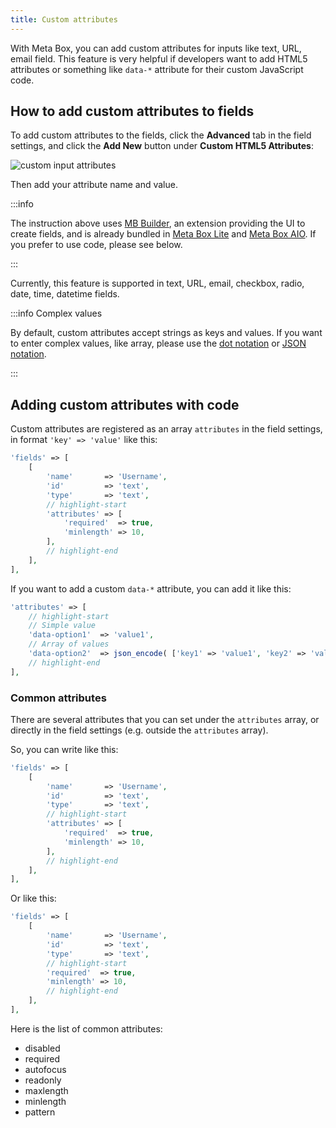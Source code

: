 ```yaml
---
title: Custom attributes
---
```


With Meta Box, you can add custom attributes for inputs like text, URL, email field. This feature is very helpful if developers want to add HTML5 attributes or something like `data-*` attribute for their custom JavaScript code.

## How to add custom attributes to fields

To add custom attributes to the fields, click the **Advanced** tab in the field settings, and click the **Add New** button under **Custom HTML5 Attributes**:

![custom input attributes](https://imgur.elightup.com/IFiPfAr.png)

Then add your attribute name and value.

:::info

The instruction above uses [MB Builder](/extensions/meta-box-builder/), an extension providing the UI to create fields, and is already bundled in [Meta Box Lite](https://metabox.io/lite/) and [Meta Box AIO](/extensions/meta-box-aio/). If you prefer to use code, please see below.

:::

Currently, this feature is supported in text, URL, email, checkbox, radio, date, time, datetime fields.


:::info Complex values

By default, custom attributes accept strings as keys and values. If you want to enter complex values, like array, please use the [dot notation](/extensions/meta-box-builder/#dot-notation) or [JSON notation](/extensions/meta-box-builder/#json-notation).

:::

## Adding custom attributes with code

Custom attributes are registered as an array `attributes` in the field settings, in format `'key' => 'value'` like this:

```php
'fields' => [
    [
        'name'       => 'Username',
        'id'         => 'text',
        'type'       => 'text',
        // highlight-start
        'attributes' => [
            'required'  => true,
            'minlength' => 10,
        ],
        // highlight-end
    ],
],
```

If you want to add a custom `data-*` attribute, you can add it like this:

```php
'attributes' => [
    // highlight-start
    // Simple value
    'data-option1'  => 'value1',
    // Array of values
    'data-option2'  => json_encode( ['key1' => 'value1', 'key2' => 'value2'] ),
    // highlight-end
],
```

### Common attributes

There are several attributes that you can set under the `attributes` array, or directly in the field settings (e.g. outside the `attributes` array).

So, you can write like this:

```php
'fields' => [
    [
        'name'       => 'Username',
        'id'         => 'text',
        'type'       => 'text',
        // highlight-start
        'attributes' => [
            'required'  => true,
            'minlength' => 10,
        ],
        // highlight-end
    ],
],
```

Or like this:

```php
'fields' => [
    [
        'name'       => 'Username',
        'id'         => 'text',
        'type'       => 'text',
        // highlight-start
        'required'  => true,
        'minlength' => 10,
        // highlight-end
    ],
],
```

Here is the list of common attributes:

- disabled
- required
- autofocus
- readonly
- maxlength
- minlength
- pattern